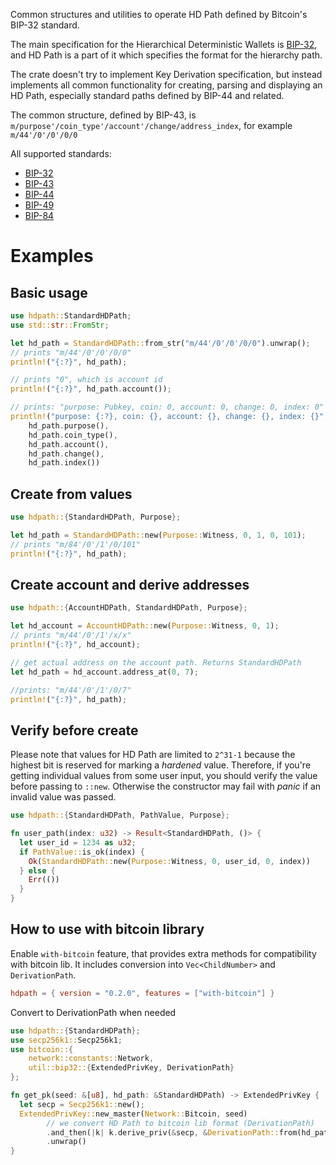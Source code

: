 Common structures and utilities to operate HD Path defined by Bitcoin's BIP-32 standard.

The main specification for the Hierarchical Deterministic Wallets is [BIP-32](https://github.com/bitcoin/bips/blob/master/bip-0032.mediawiki),
and HD Path is a part of it which specifies the format for the hierarchy path.

The crate doesn't try to implement Key Derivation specification, but instead implements all common
functionality for creating, parsing and displaying an HD Path, especially standard paths defined
by BIP-44 and related.

The common structure, defined by BIP-43, is `m/purpose'/coin_type'/account'/change/address_index`, for example `m/44'/0'/0'/0/0`

All supported standards:

 - [BIP-32](https://github.com/bitcoin/bips/blob/master/bip-0032.mediawiki)
 - [BIP-43](https://github.com/bitcoin/bips/blob/master/bip-0043.mediawiki)
 - [BIP-44](https://github.com/bitcoin/bips/blob/master/bip-0044.mediawiki)
 - [BIP-49](https://github.com/bitcoin/bips/blob/master/bip-0049.mediawiki)
 - [BIP-84](https://github.com/bitcoin/bips/blob/master/bip-0084.mediawiki)

# Examples

## Basic usage
```rust
use hdpath::StandardHDPath;
use std::str::FromStr;

let hd_path = StandardHDPath::from_str("m/44'/0'/0'/0/0").unwrap();
// prints "m/44'/0'/0'/0/0"
println!("{:?}", hd_path);

// prints "0", which is account id
println!("{:?}", hd_path.account());

// prints: "purpose: Pubkey, coin: 0, account: 0, change: 0, index: 0"
println!("purpose: {:?}, coin: {}, account: {}, change: {}, index: {}",
    hd_path.purpose(),
    hd_path.coin_type(),
    hd_path.account(),
    hd_path.change(),
    hd_path.index())
```

## Create from values
```rust
use hdpath::{StandardHDPath, Purpose};

let hd_path = StandardHDPath::new(Purpose::Witness, 0, 1, 0, 101);
// prints "m/84'/0'/1'/0/101"
println!("{:?}", hd_path);
```

## Create account and derive addresses
```rust
use hdpath::{AccountHDPath, StandardHDPath, Purpose};

let hd_account = AccountHDPath::new(Purpose::Witness, 0, 1);
// prints "m/44'/0'/1'/x/x"
println!("{:?}", hd_account);

// get actual address on the account path. Returns StandardHDPath
let hd_path = hd_account.address_at(0, 7);

//prints: "m/44'/0'/1'/0/7"
println!("{:?}", hd_path);
```

## Verify before create

Please note that values for HD Path are limited to `2^31-1` because the highest bit is reserved
for marking a _hardened_ value. Therefore, if you're getting individual values from some user
input, you should verify the value before passing to `::new`. Otherwise the constructor may
fail with _panic_ if an invalid value was passed.

```rust
use hdpath::{StandardHDPath, PathValue, Purpose};

fn user_path(index: u32) -> Result<StandardHDPath, ()> {
  let user_id = 1234 as u32;
  if PathValue::is_ok(index) {
    Ok(StandardHDPath::new(Purpose::Witness, 0, user_id, 0, index))
  } else {
    Err(())
  }
}
 ```

## How to use with bitcoin library

Enable `with-bitcoin` feature, that provides extra methods for compatibility with bitcoin lib. 
It includes conversion into `Vec<ChildNumber>` and `DerivationPath`.

```toml
hdpath = { version = "0.2.0", features = ["with-bitcoin"] }
```

Convert to DerivationPath when needed

```rust
use hdpath::{StandardHDPath};
use secp256k1::Secp256k1;
use bitcoin::{
    network::constants::Network,
    util::bip32::{ExtendedPrivKey, DerivationPath}
};

fn get_pk(seed: &[u8], hd_path: &StandardHDPath) -> ExtendedPrivKey {
  let secp = Secp256k1::new();
  ExtendedPrivKey::new_master(Network::Bitcoin, seed)
        // we convert HD Path to bitcoin lib format (DerivationPath)
        .and_then(|k| k.derive_priv(&secp, &DerivationPath::from(hd_path)))
        .unwrap()
}
```